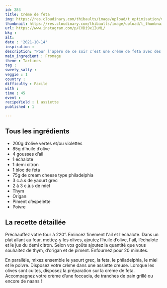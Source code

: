 ```yaml
---
id: 283
title: Crème de feta
img: https://res.cloudinary.com/thibaults/image/upload/t_optimisation/v1634542881/Recipes/20211014_creme_feta.jpg
thumbnail: https://res.cloudinary.com/thibaults/image/upload/t_thumbnail_josie/v1634542881/Recipes/20211014_creme_feta.jpg
url: https://www.instagram.com/p/CVDi9x1IuML/
bkg : 
alt: 
date : '2021-10-14'
inspiration : 
description: "Pour l’apéro de ce soir c’est une crème de feta avec des olives rôtis ! A déguster avec du pain, des pitas ou encore une focaccia."
main_ingredient : Fromage
theme : Tartines
tag : 
sweety_salty : 
veggie : 1
country : 
difficulty : Facile
with : 
time : 45
event : 
recipeYield : 1 assiette
published : 1

---
```


## Tous les ingrédients
 - 200g d’olive vertes et/ou violettes
 - 85g d’huile d’olive
 - 4 gousses d’ail
 - 1 échalote
 - 1 demi citron
 - 1 bloc de feta
 - 75g de cream cheese type philadelphia
 - 3 c.à.s de yaourt grec
 - 2 à 3 c.à.s de miel
 - Thym
 - Origan
 - Piment d’espelette
 - Poivre

## La recette détaillée
Préchauffez votre four à 220°. Emincez finement l'ail et l'echalote. Dans un plat allant au four, mettez-y les olives, ajoutez l’huile d’olive, l'ail, l’échalote et le jus du demi citron. Selon vos goûts ajoutez la quantité que vous souhaitez de thym, d’origan et de piment. Enfournez pour 20 minutes.

En parallèle, mixez ensemble le yaourt grec, la feta, le philadelphia, le miel et le poivre. Disposez votre crème dans une assiette creuse. Lorsque les olives sont cuites, disposez la préparation sur la crème de feta. Accompagnez votre crème d’une foccacia, de tranches de pain grillé ou encore de naans !